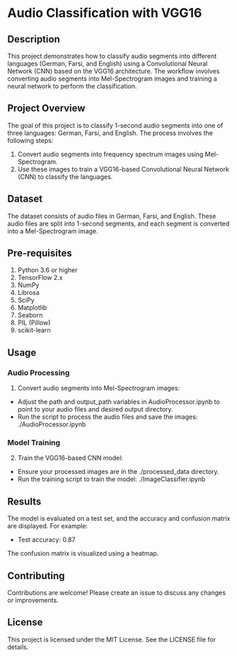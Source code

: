 # Audio Classification with VGG16

## Description

This project demonstrates how to classify audio segments into different languages (German, Farsi, and English) using a Convolutional Neural Network (CNN) based on the VGG16 architecture. The workflow involves converting audio segments into Mel-Spectrogram images and training a neural network to perform the classification.

## Project Overview

The goal of this project is to classify 1-second audio segments into one of three languages: German, Farsi, and English. The process involves the following steps:

1. Convert audio segments into frequency spectrum images using Mel-Spectrogram.
2. Use these images to train a VGG16-based Convolutional Neural Network (CNN) to classify the languages.

## Dataset

The dataset consists of audio files in German, Farsi, and English. These audio files are split into 1-second segments, and each segment is converted into a Mel-Spectrogram image.

## Pre-requisites

1. Python 3.6 or higher
2. TensorFlow 2.x
3. NumPy
4. Librosa
5. SciPy
6. Matplotlib
7. Seaborn
8. PIL (Pillow)
9. scikit-learn

## Usage

### Audio Processing

1. Convert audio segments into Mel-Spectrogram images:

- Adjust the path and output_path variables in AudioProcessor.ipynb to point to your audio files and desired output directory.
- Run the script to process the audio files and save the images: ./AudioProcessor.ipynb
  

### Model Training

2. Train the VGG16-based CNN model:

- Ensure your processed images are in the ./processed_data directory.
- Run the training script to train the model: ./ImageClassifier.ipynb
  

## Results

The model is evaluated on a test set, and the accuracy and confusion matrix are displayed. For example:

- Test accuracy: 0.87

The confusion matrix is visualized using a heatmap.

## Contributing

Contributions are welcome! Please create an issue to discuss any changes or improvements.

## License

This project is licensed under the MIT License. See the LICENSE file for details.
